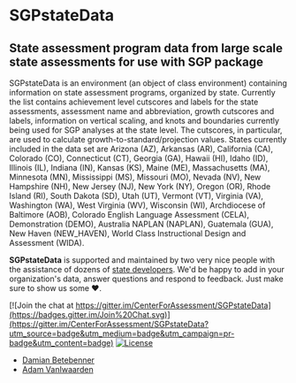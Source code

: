 SGPstateData
============

State assessment program data from large scale state assessments for use with SGP package
-----------------------------------------------------------------------------------------

SGPstateData is an environment (an object of class environment) containing information on state assessment programs, organized by state. Currently the list contains achievement level 
cutscores and labels for the state assessments, assessment name and abbreviation, growth cutscores and labels, information on vertical scaling, and knots and boundaries currently being 
used for SGP analyses at the state level. The cutscores, in particular, are used to calculate growth-to-standard/projection values. States currently included in the data set are 
Arizona (AZ), Arkansas (AR), California (CA), Colorado (CO), Connecticut (CT), Georgia (GA), Hawaii (HI), Idaho (ID), Illinois (IL), Indiana (IN), Kansas (KS), Maine (ME), 
Massachusetts (MA), Minnesota (MN), Mississippi (MS), Missouri (MO), Nevada (NV), New Hampshire (NH), New Jersey (NJ), New York (NY), Oregon (OR), Rhode Island (RI), 
South Dakota (SD), Utah (UT), Vermont (VT), Virginia (VA), Washington (WA), West Virginia (WV), Wisconsin (WI), Archdiocese of Baltimore (AOB), 
Colorado English Language Assessment (CELA), Demonstration (DEMO), Australia NAPLAN (NAPLAN), Guatemala (GUA), New Haven (NEW\_HAVEN), World Class Instructional Design and Assessment (WIDA).

**SGPstateData** is supported and maintained by two very nice people with the assistance of dozens of [state developers](http://cran.r-project.org/web/packages/SGP/). We'd be happy
to add in your organization's data, answer questions and respond to feedback. Just make sure to show us some :heart:.

[![Join the chat at https://gitter.im/CenterForAssessment/SGPstateData](https://badges.gitter.im/Join%20Chat.svg)](https://gitter.im/CenterForAssessment/SGPstateData?utm_source=badge&utm_medium=badge&utm_campaign=pr-badge&utm_content=badge) [![License](http://img.shields.io/badge/license-GPL%203-brightgreen.svg?style=flat)](https://github.com/CenterForAssessment/SGPstateData/blob/master/LICENSE.md)

* [Damian Betebenner](https://github.com/dbetebenner)
* [Adam VanIwaarden](https://github.com/adamvi)
